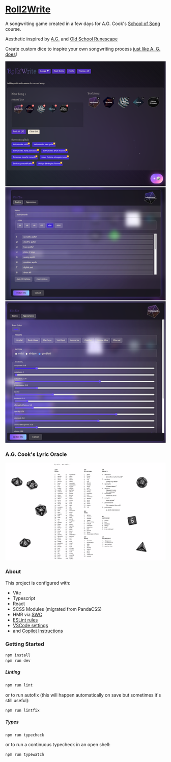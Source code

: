 # [Roll2Write](roll2write.chas.ms)

A songwriting game created in a few days for A.G. Cook's [School of Song](https://schoolofsong.org/) course.

Aesthetic inspired by [A.G.](https://www.instagram.com/newalias/?hl=en) and [Old School Runescape](https://play.runescape.com/oldschool)

Create custom dice to inspire your own songwriting process [just like A. G. does](#ag-cooks-lyric-oracle)!

![Home](images/home.png)
![Edit Die Values](images/editDieValues.png)
![Edit Die Appearance](images/editDieAppearance.png)

### A.G. Cook's Lyric Oracle

![A.G.s Lyric Oracle](images/AGsLyricOracle.png)

### About

This project is configured with:

- Vite
- Typescript
- React
- SCSS Modules (migrated from PandaCSS)
- HMR via [SWC](https://swc.rs/)
- [ESLint rules](./eslint.config.ts)
- [VSCode settings](./.vscode/settings.json)
- and [Copilot Instructions](./.github/copilot-instructions.md)

### Getting Started

```bash
npm install
npm run dev
```

##### Linting

```bash
npm run lint
```

or to run autofix (this will happen automatically on save but sometimes it's still useful):

```bash
npm run lintfix
```

##### Types

```bash
npm run typecheck
```

or to run a continuous typecheck in an open shell:

```bash
npm run typewatch
```
